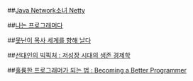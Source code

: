 ##[Java Network소녀 Netty](https://github.com/DevStarSJ/Study/tree/master/Blog/Review/Books/hanbit.netty.md)

##[나는 프로그래머다](https://github.com/DevStarSJ/Study/tree/master/Blog/Review/Books/hanbit.naProDa.md)

##[못난이 목사 세계를 향해 날다](https://github.com/DevStarSJ/Study/tree/master/Blog/Review/Books/motmok.md)

##[선대인의 빅픽처 : 저성장 시대의 생존 경제학](https://github.com/DevStarSJ/Study/tree/master/Blog/Review/Books/BigPicture.md)

##[훌륭한 프로그래머가 되는 법 : Becoming a Better Programmer](https://github.com/DevStarSJ/Study/tree/master/Blog/Review/Books/hanbit.BBaP.md)

